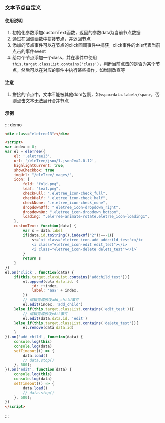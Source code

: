 ### 文本节点自定义

#### 使用说明

1. 初始化参数添加customText函数，返回的参数data为当前节点数据
2. 通过在回调函数中拼接节点，并返回节点
3. 添加的节点事件可以在节点的click回调事件中捕获，click事件的this代表当前点击的事件event
4. 给每个节点添加一个class，并在事件中使用`this.target.classList.contains('class')`，判断当前点击的是否为某个节点，然后可以在对应的事件中执行某些操作，如增删改查等

#### 注意
1. 拼接的节点中，文本不能被其他dom包裹，如`<span>data.label</span>`，否则点击文本无法展开合并节点

#### 示例

::: demo
```html
<div class="eletree13"></div>

<script>
var index = 0;
var el = eleTree({
    el: '.eletree13',
    url: '/eleTree/json/1.json?v=2.0.12',
    highlightCurrent: true,
    showCheckbox: true,
    imgUrl: "/eleTree/images/",
    icon: {
        fold: "fold.png",
        leaf: "leaf.png",
        checkFull: ".eletree_icon-check_full",
        checkHalf: ".eletree_icon-check_half",
        checkNone: ".eletree_icon-check_none",
        dropdownOff: ".eletree_icon-dropdown_right",
        dropdownOn: ".eletree_icon-dropdown_bottom",
        loading: ".eleTree-animate-rotate.eletree_icon-loading1",
    },
    customText: function(data) {
        var s = data.label
        if(data.id.toString().indexOf("2")!==-1){
            s+=`<i class="eletree_icon-add addchild_test"></i>
            <i class="eletree_icon-edit edit_test"></i>
            <i class="eletree_icon-delete delete_test"></i>`
        }
        return s
    }
})
el.on('click', function(data) {
    if(this.target.classList.contains('addchild_test')){
        el.append(data.data.id, {
            id: ++index,
            label: 'aaa' + index,
        })
        // 编辑完成触发add_child事件
        el.edit(index, 'add_child')
    }else if(this.target.classList.contains('edit_test')){
        // 编辑完成触发edit事件
        el.edit(data.data.id, 'edit')
    }else if(this.target.classList.contains('delete_test')){
        el.remove(data.data.id)
    }
}).on('add_child', function(data) {
    console.log(this)
    console.log(data)
    setTimeout(() => {
        data.load()
        // data.stop()
    }, 500);
}).on('edit', function(data) {
    console.log(this)
    console.log(data)
    setTimeout(() => {
        data.load()
        // data.stop()
    }, 500);
})
</script>
```
:::
